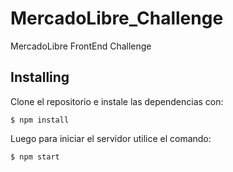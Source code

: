 # MercadoLibre_Challenge

MercadoLibre FrontEnd Challenge

## Installing

Clone el repositorio e instale las dependencias con:

```
$ npm install
```

Luego para iniciar el servidor utilice el comando:

```
$ npm start
```
